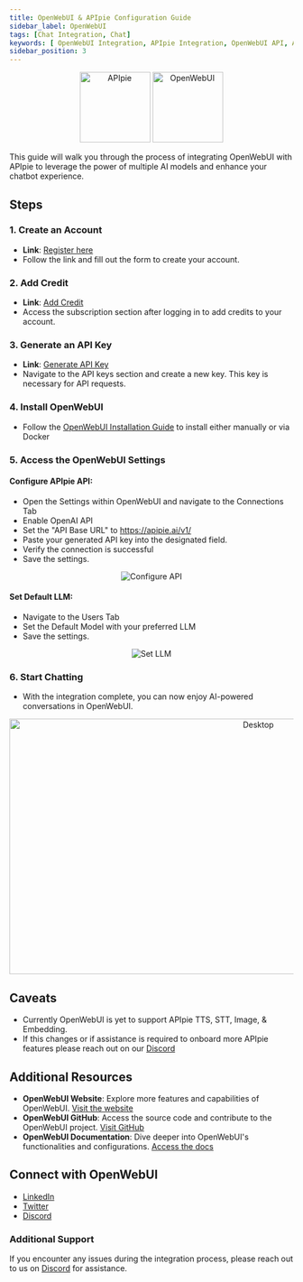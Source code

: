 ```yaml
---
title: OpenWebUI & APIpie Configuration Guide
sidebar_label: OpenWebUI
tags: [Chat Integration, Chat]
keywords: [ OpenWebUI Integration, APIpie Integration, OpenWebUI API, APIpie API, ChatGPT Alternative, Chat GPT Alternative, Chatbot Integration, AI Integration, LLM API, OpenAI Alternative, Openai Integration, AI Chatbot, AI Models Integration, API Integration Guide, AI Agent Integration, Conversational AI Integration, AI Assistant Integration, AI Service Integration, API Integration for AI, Neuronic AI Integration, AI Chat API, AI Model Integration, AI Integration Platform, AI Application Integration, AI Solutions API, APIpie AI Integration, AI Development API, AI Chat Framework, AI Assistant API, AI Integration Tutorial, Integrate OpenWebUI with APIpie, API Integration Documentation, APIpie Chatbot, AI Integration Steps, AI Integration Best Practices, AI Integration Tools, AI Integration Services, AI Integration Benefits, APIpie Chatbot Integration, OpenWebUI Setup, OpenWebUI Configuration, OpenWebUI API Guide, APIpie OpenWebUI Integration Guide ]
sidebar_position: 3
---
```


<div align="center">
    <img src="/docs/img/apipie-logo.png" alt="APIpie" width="125" height="125"style={{ marginRight: '20px' }} />
    <img src="/docs/img/OpenWebUI.png" alt="OpenWebUI" width="125" height="125" />

</div>


This guide will walk you through the process of integrating OpenWebUI with APIpie to leverage the power of multiple AI models and enhance your chatbot experience.

## Steps

### 1. Create an Account
- **Link**: [Register here](https://apipie.ai/dashboard/auth/register)
- Follow the link and fill out the form to create your account.

### 2. Add Credit
- **Link**: [Add Credit](https://apipie.ai/dashboard/profile/subscribe)
- Access the subscription section after logging in to add credits to your account.

### 3. Generate an API Key
- **Link**: [Generate API Key](https://apipie.ai/dashboard/profile/api-keys)
- Navigate to the API keys section and create a new key. This key is necessary for API requests.

### 4. Install OpenWebUI
- Follow the [OpenWebUI Installation Guide](https://docs.openwebui.com/getting-started/) to install either manually or via Docker

### 5. Access the OpenWebUI Settings

#### Configure  APIpie API:
- Open the Settings within OpenWebUI and navigate to the Connections Tab
- Enable OpenAI API 
- Set the "API Base URL" to https://apipie.ai/v1/
- Paste your generated API key into the designated field.
- Verify the connection is successful
- Save the settings.


<div align="center">
    <img src="/docs/img/Integrations/OpenWebUI/API-config.png" alt="Configure API"/>
</div>


#### Set Default LLM:
- Navigate to the Users Tab
- Set the Default Model with your preferred LLM
- Save the settings.


<div align="center">
    <img src="/docs/img/Integrations/OpenWebUI/Set-LLM.png" alt="Set LLM"/>
</div>


### 6. Start Chatting
- With the integration complete, you can now enjoy AI-powered conversations in OpenWebUI.

<div align="center">
    <img src="/docs/img/Integrations/OpenWebUI/OpenWebUI.png" alt="Desktop" width="867" height="453" style={{ marginRight: '20px' }} />
</div>

## Caveats 
- Currently OpenWebUI is yet to support APIpie TTS, STT, Image, & Embedding. 
- If this changes or if assistance is required to onboard more APIpie features please reach out on our [Discord](https://discord.gg/hs82THc9Tw)

## Additional Resources
- **OpenWebUI Website**: Explore more features and capabilities of OpenWebUI. [Visit the website](https://openwebui.com/)
- **OpenWebUI GitHub**: Access the source code and contribute to the OpenWebUI project. [Visit GitHub](https://github.com/open-webui/open-webui)
- **OpenWebUI Documentation**: Dive deeper into OpenWebUI's functionalities and configurations. [Access the docs](https://docs.openwebui.com/)

## Connect with OpenWebUI
- [LinkedIn](https://www.linkedin.com/company/open-webui/)
- [Twitter](https://twitter.com/OpenWebUI)
- [Discord](https://discord.com/invite/5rJgQTnV4s)

### Additional Support
If you encounter any issues during the integration process, please reach out to us on [Discord](https://discord.gg/hs82THc9Tw) for assistance.